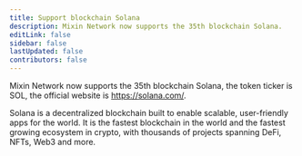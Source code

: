 ```yaml
---
title: Support blockchain Solana
description: Mixin Network now supports the 35th blockchain Solana.
editLink: false
sidebar: false
lastUpdated: false
contributors: false
---
```


Mixin Network now supports the 35th blockchain Solana, the token ticker is SOL, the official website is https://solana.com/.

Solana is a decentralized blockchain built to enable scalable, user-friendly apps for the world. It is the fastest blockchain in the world and the fastest growing ecosystem in crypto, with thousands of projects spanning DeFi, NFTs, Web3 and more.